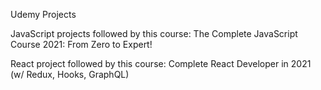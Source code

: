 Udemy Projects


JavaScript projects followed by this course: The Complete JavaScript Course 2021: From Zero to Expert!

React project followed by this course: Complete React Developer in 2021 (w/ Redux, Hooks, GraphQL)
